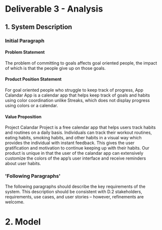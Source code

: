 # Deliverable 3 - Analysis

## 1. System Description
### Initial Paragraph 
#### Problem Statement  
The problem of committing to goals affects goal oriented people, the impact of which is that the people give up on those goals.  

#### Product Position Statement  
For goal oriented people who struggle to keep track of progress, App Calandar App is a calendar app that helps keep track of goals and habits using color coordination unlike Streaks, which does not display progress using colors or a calendar.  

#### Value Proposition
   Project Calandar Project is a free calendar app that helps users track habits and routines on a daily basis. Individuals can track their workout routines, eating habits, smoking habits, and other habits in a visual way which provides the individual with instant feedback. This gives the user gratification and motivation to continue keeping up with their habits. Our product is unique in that the user of the calandar app can extensively customize the colors of the app’s user interface and receive reminders about user habits.

### 'Following Paragraphs'
The following paragraphs should describe the key requirements of the system. This
description should be consistent with D.2 stakeholders, requirements, use cases, and user
stories – however, refinements are welcome. 

# 2. Model
